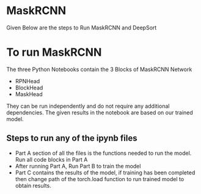 # MaskRCNN 
Given Below are the steps to Run MaskRCNN and DeepSort

# To run MaskRCNN
The three Python Notebooks contain the 3 Blocks of MaskRCNN Network
- RPNHead
- BlockHead
- MaskHead

They can be run independently and do not require any additional dependencies. The given results in the notebook are based on our trained model.

## Steps to run any of the ipynb files
- Part A section of all the files is the functions needed to run the model. Run all code blocks in Part A
- After running Part A, Run Part B to train the model
- Part C contains the results of the model, if training has been completed then change path of the torch.load function to run trained model to obtain results.
